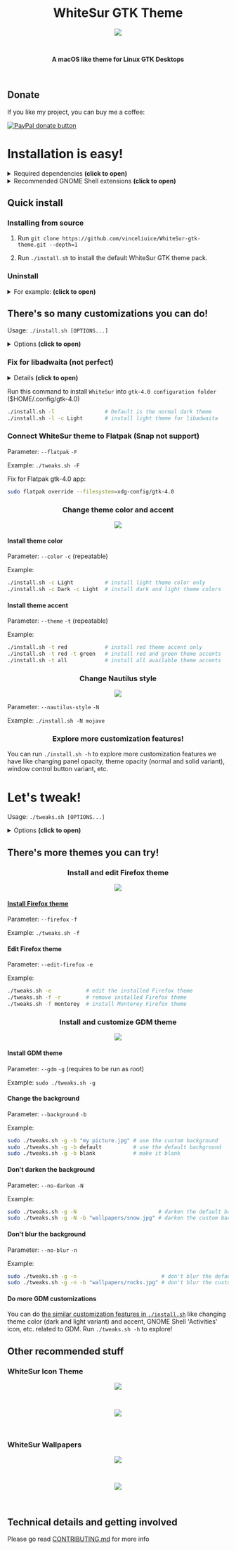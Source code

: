 <h1 align="center"> WhiteSur GTK Theme </h1>
<p align="center"> <img src="https://github.com/vinceliuice/WhiteSur-gtk-theme/blob/pictures/pictures/macbook.png"/> </p>

<br>
<p align="center"> <b> A macOS like theme for Linux GTK Desktops </b> </p>
<br>

## Donate

If you like my project, you can buy me a coffee:

<span class="paypal"><a href="https://www.paypal.me/vinceliuice" title="Donate to this project using Paypal"><img src="https://www.paypalobjects.com/webstatic/mktg/Logo/pp-logo-100px.png" alt="PayPal donate button" /></a></span>

# Installation is easy!
<details> <summary> Required dependencies <b>(click to open)</b> </summary>

### "Install from source" deps
- sassc
- libglib2.0-dev-bin     `ubuntu 20.04`
- libglib2.0-dev         `ubuntu 18.04` `debian 10.03` `linux mint 19`
- libxml2-utils          `ubuntu 18.04` `debian 10.03` `linux mint 19`
- glib2-devel            `Fedora` `Redhat`

### Misc deps
- imagemagick            `(optional for GDM theme tweak)`
- dialog                 `(optional for installation in dialog mode)`
- optipng                `(optional for asset rendering)`
- inkscape               `(optional for asset rendering)`

Don't worry, WhiteSur installer already provides all of those dependencies.
</details>

<details> <summary> Recommended GNOME Shell extensions <b>(click to open)</b> </summary>

- [user-themes](https://extensions.gnome.org/extension/19/user-themes/) to enable gnome-shell theme (and not just the application theme)
- [dash-to-dock](https://extensions.gnome.org/extension/307/dash-to-dock)
- [blur-my-shell](https://extensions.gnome.org/extension/3193/blur-my-shell)

</details>

## Quick install

### Installing from source

1. Run `git clone https://github.com/vinceliuice/WhiteSur-gtk-theme.git --depth=1`

2. Run `./install.sh` to install the default WhiteSur GTK theme pack.

### Uninstall

<details> <summary> For example: <b>(click to open)</b> </summary>

- uninstall Gtk themes: `./install.sh -r`
- uninstall GDM theme: `sudo ./tweaks.sh -g -r`
- uninstall Firefox theme: `./tweaks.sh -f -r`

- uninstall Dash-to-dock theme: `./tweaks.sh -d -r`
- uninstall Flatpak Gtk themes: `./tweaks.sh -F -r`
- uninstall Snap Gtk themes: `./tweaks.sh -s -r`

</details>

## There's so many customizations you can do!
Usage:  `./install.sh [OPTIONS...]`

<details> <summary> Options <b>(click to open)</b> </summary>

```bash

  -d, --dest DIR
 Set destination directory. Default is '/home/vince/.themes'

  -n, --name NAME
 Set theme name. Default is 'WhiteSur'

  -o, --opacity [normal|solid]
 Set theme opacity variants. Repeatable. Default is all variants

  -c, --color [Light|Dark]
 Set theme color variants. Repeatable. Default is all variants

  -a, --alt [normal|alt|all]
 Set window control buttons variant. Repeatable. Default is 'normal'

  -t, --theme [default|blue|purple|pink|red|orange|yellow|green|grey|all]
 Set theme accent color. Repeatable. Default is BigSur-like theme

  -p, --panel-opacity [default|30|45|60|75]
 Set panel transparency. Default is 15%

  -P, --panel-size [default|smaller|bigger]
 Set Gnome shell panel height size. Default is 32px

  -s, --size [default|180|220|240|260|280]
 Set Nautilus sidebar minimum width. Default is 200px

  -i, --icon [apple|simple|gnome|ubuntu|tux|arch|manjaro|fedora|debian|void|opensuse|popos|mxlinux|zorin]
 Set 'Activities' icon. Default is 'standard'

  -b, --background [default|blank|IMAGE_PATH]
 Set gnome-shell background image. Default is BigSur-like wallpaper

  -m, --monterey
 Set to MacOS Monterey style.

  -N, --nautilus-style [stable|normal|mojave|glassy]
 Set Nautilus style. Default is BigSur-like style (stabled sidebar)

  -l, --libadwaita
 Install theme into gtk4.0 config for libadwaita. Default is dark version

  -HD, --highdefinition
 Set to High Definition size. Default is laptop size

  --normal, --normalshowapps
 Set gnome-shell show apps button style to normal. Default is bigsur

  --round, --roundedmaxwindow
 Set maximized window to rounded. Default is square

  --right, --rightplacement
 Set Nautilus titlebutton placement to right. Default is left

  --black, --blackfont
 Set panel font color to black. Default is white

  --darker, --darkercolor
 Install darker 'WhiteSur' dark themes.

  --nord, --nordcolor
 Install 'WhiteSur' Nord ColorScheme themes.

  --dialog, --interactive
 Run this installer interactively, with dialogs.

  --silent-mode
 Meant for developers: ignore any confirm prompt and params become more strict.

  -r, --remove, -u, --uninstall
 Remove all installed WhiteSur themes.

  -h, --help
 Show this help.

```

</details>

### Fix for libadwaita (not perfect)

<details> <summary> Details <b>(click to open)</b> </summary>

  Since the release of `Gnome 43.0`, more and more built-in apps use `libadwaita` now, and libadwaita does not support custom themes, which means we cannot change the appearance of app using libadwaita through `gnome-tweaks` or `dconf-editor`. For users who love custom themes, it’s really sucks!

  Anyway if anybody who still want to custom themes we can only do this way:

  that is to use the `theme file` to overwrite the `gtk-4.0 configuration file`. The result is that only Fixed making all gtk4 apps use one theme and cannot be switched (even can not switch to dark mode) If you want to change a theme, you can only re-overwrite the `gtk-4.0 configuration file` with a new theme, I know this method is not perfect, But at the moment it is only possible to continue using themes for libadwaita's apps ...

</details>

Run this command to install `WhiteSur` into `gtk-4.0 configuration folder` ($HOME/.config/gtk-4.0)

```bash
./install.sh -l                # Default is the normal dark theme
./install.sh -l -c Light       # install light theme for libadwaita
```

### Connect WhiteSur theme to Flatpak (Snap not support)
Parameter: `--flatpak` `-F`

Example: `./tweaks.sh -F`

Fix for Flatpak gtk-4.0 app:

```bash
sudo flatpak override --filesystem=xdg-config/gtk-4.0
```

### <p align="center"> <b> Change theme color and accent </b> </p>
<p align="center"> <img src="https://github.com/vinceliuice/WhiteSur-gtk-theme/blob/pictures/pictures/colors-themes.png"/> </p>

#### Install theme color
Parameter: `--color` `-c` (repeatable)

Example:

```bash
./install.sh -c Light          # install light theme color only
./install.sh -c Dark -c Light  # install dark and light theme colors
```

#### Install theme accent
Parameter: `--theme` `-t` (repeatable)

Example:

```bash
./install.sh -t red            # install red theme accent only
./install.sh -t red -t green   # install red and green theme accents
./install.sh -t all            # install all available theme accents
```

### <p align="center"> <b> Change Nautilus style </b> </p>
<p align="center"> <img src="https://github.com/vinceliuice/WhiteSur-gtk-theme/blob/pictures/pictures/nautilus.png"/> </p>

Parameter: `--nautilus-style` `-N`

Example: `./install.sh -N mojave`


### <p align="center"> <b> Explore more customization features! </b> </p>
You can run `./install.sh -h` to explore more customization features we have
like changing panel opacity, theme opacity (normal and solid variant), window
control button variant, etc.


# Let's tweak!
Usage:  `./tweaks.sh [OPTIONS...]`

<details> <summary> Options <b>(click to open)</b> </summary>

```bash

  -g, --gdm [default|x2]
 Install 'WhiteSur' theme for GDM (scaling: 100%/200%, default is 100%). Requires to run this shell as root

  -o, --opacity [normal|solid]
 Set 'WhiteSur' GDM theme opacity variants. Default is 'normal'

  -c, --color [Light|Dark]
 Set 'WhiteSur' GDM and Dash to Dock theme color variants. Default is 'light'

  -t, --theme [default|blue|purple|pink|red|orange|yellow|green|grey]
 Set 'WhiteSur' GDM theme accent color. Default is BigSur-like theme

  -N, --no-darken
 Don't darken 'WhiteSur' GDM theme background image.

  -n, --no-blur
 Don't blur 'WhiteSur' GDM theme background image.

  -b, --background [default|blank|IMAGE_PATH]
 Set 'WhiteSur' GDM theme background image. Default is BigSur-like wallpaper

  -p, --panel-opacity [default|30|45|60|75]
 Set 'WhiteSur' GDM (GNOME Shell) theme panel transparency. Default is 15%

  -P, --panel-size [default|smaller|bigger]
 Set 'WhiteSur' Gnome shell panel height size. Default is 32px

  -i, --icon [standard|simple|gnome|ubuntu|tux|arch|manjaro|fedora|debian|void|opensuse|popos|mxlinux|zorin]
 Set 'WhiteSur' GDM (GNOME Shell) 'Activities' icon. Default is 'standard'

  --nord, --nordcolor
 Install 'WhiteSur' Nord ColorScheme themes.

  -f, --firefox [default|monterey|alt]
 Install 'WhiteSur|Monterey|Alt' theme for Firefox and connect it to the current Firefox profiles. Default is WhiteSur

  -e, --edit-firefox
 Edit 'WhiteSur' theme for Firefox settings and also connect the theme to the current Firefox profiles.

  -F, --flatpak
 Connect 'WhiteSur' theme to Flatpak.

  -d, --dash-to-dock
 Fixed Dash to Dock theme issue.

  -r, --remove, --revert
 Revert to the original themes, do the opposite things of install and connect.

  --silent-mode
 Meant for developers: ignore any confirm prompt and params become more strict.

  -h, --help
 Show this help.

```

</details>

## There's more themes you can try!
### <p align="center"> <b> Install and edit Firefox theme </b> </p>

<p align="center"> <a href="src/other/firefox">
<img src="https://github.com/vinceliuice/WhiteSur-gtk-theme/blob/pictures/pictures/firefox.svg"/>
</a> </p>

#### [Install Firefox theme](src/other/firefox)
Parameter: `--firefox` `-f`

Example: `./tweaks.sh -f`

#### Edit Firefox theme
Parameter: `--edit-firefox` `-e`

Example:

```bash
./tweaks.sh -e           # edit the installed Firefox theme
./tweaks.sh -f -r        # remove installed Firefox theme
./tweaks.sh -f monterey  # install Monterey Firefox theme
```

### <p align="center"> <b> Install and customize GDM theme </b> </p>
<p align="center"> <img src="https://github.com/vinceliuice/WhiteSur-gtk-theme/blob/pictures/pictures/gdm.png"/> </p>

#### Install GDM theme
Parameter: `--gdm` `-g` (requires to be run as root)

Example: `sudo ./tweaks.sh -g`

#### Change the background
Parameter: `--background` `-b`

Example:

```bash
sudo ./tweaks.sh -g -b "my picture.jpg" # use the custom background
sudo ./tweaks.sh -g -b default          # use the default background
sudo ./tweaks.sh -g -b blank            # make it blank
```

#### Don't darken the background
Parameter: `--no-darken` `-N`

Example:

```bash
sudo ./tweaks.sh -g -N                          # darken the default background
sudo ./tweaks.sh -g -N -b "wallpapers/snow.jpg" # darken the custom background
```

#### Don't blur the background
Parameter: `--no-blur` `-n`

Example:

```bash
sudo ./tweaks.sh -g -n                           # don't blur the default background
sudo ./tweaks.sh -g -n -b "wallpapers/rocks.jpg" # don't blur the custom background
```

#### Do more GDM customizations
You can do [the similar customization features in `./install.sh`](#theres-so-many-customizations-you-can-do)
like changing theme color (dark and light variant) and accent, GNOME Shell
'Activities' icon, etc. related to GDM. Run `./tweaks.sh -h` to explore!

## Other recommended stuff
### WhiteSur Icon Theme
<p align="center"> <a href="https://github.com/vinceliuice/WhiteSur-icon-theme">
  <img src="https://github.com/vinceliuice/WhiteSur-gtk-theme/blob/pictures/pictures/icon-theme.png"/>
</a> </p>
<br>
<p align="center"> <a href="https://github.com/vinceliuice/WhiteSur-icon-theme">
  <img src="https://github.com/vinceliuice/WhiteSur-gtk-theme/blob/pictures/pictures/download-button.svg"/>
</a> </p>
<br>

### WhiteSur Wallpapers
<p align="center"> <a href="https://github.com/vinceliuice/WhiteSur-wallpapers">
  <img class="image" src="https://github.com/vinceliuice/WhiteSur-gtk-theme/blob/pictures/pictures/wallpaper.gif"/>
</a> </p>
<br>
<p align="center"> <a href="https://github.com/vinceliuice/WhiteSur-wallpapers">
  <img src="https://github.com/vinceliuice/WhiteSur-gtk-theme/blob/pictures/pictures/download-button.svg"/>
</a> </p>
<br>

## Technical details and getting involved
Please go read [CONTRIBUTING.md](.github/CONTRIBUTING.md) for more info
